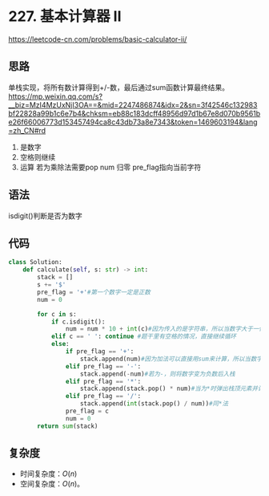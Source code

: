 # 227. 基本计算器 II
https://leetcode-cn.com/problems/basic-calculator-ii/
## 思路
单栈实现，将所有数计算得到+/-数，最后通过sum函数计算最终结果。
https://mp.weixin.qq.com/s?__biz=MzI4MzUxNjI3OA==&mid=2247486874&idx=2&sn=3f42546c132983bf22828a99b1c6e7b4&chksm=eb88c183dcff48956d97d1b67e8d070b9561be26f66006773d153457494ca8c43db73a8e7343&token=1469603194&lang=zh_CN#rd
1. 是数字
2. 空格则继续
3. 运算
   若为乘除法需要pop
   num 归零
   pre_flag指向当前字符
## 语法
isdigit()判断是否为数字
## 代码
```python
class Solution:
    def calculate(self, s: str) -> int:
        stack = []
        s += '$'
        pre_flag = '+'#第一个数字一定是正数
        num = 0

        for c in s:
            if c.isdigit():
                num = num * 10 + int(c)#因为传入的是字符串，所以当数字大于一位时，需要循环输入并*10得到实际的数
            elif c == ' ': continue #题干里有空格的情况，直接继续循环
            else:
                if pre_flag == '+':
                    stack.append(num)#因为加法可以直接用sum来计算，所以当数字前面为+时可以直接入栈
                elif pre_flag == '-':
                    stack.append(-num)#若为-，则将数字变为负数后入栈
                elif pre_flag == '*':
                    stack.append(stack.pop() * num)#当为*时弹出栈顶元素并计算
                elif pre_flag == '/':
                    stack.append(int(stack.pop() / num))#同*法
                pre_flag = c
                num = 0
        return sum(stack)
```

## 复杂度

- 时间复杂度：$O(n)$
- 空间复杂度：$O(n)$。